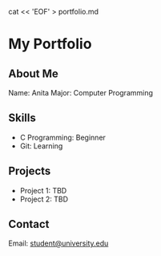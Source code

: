 cat << 'EOF' > portfolio.md
# My Portfolio

## About Me
Name: Anita
Major: Computer Programming

## Skills
- C Programming: Beginner
- Git: Learning

## Projects
- Project 1: TBD
- Project 2: TBD

## Contact
Email: student@university.edu
